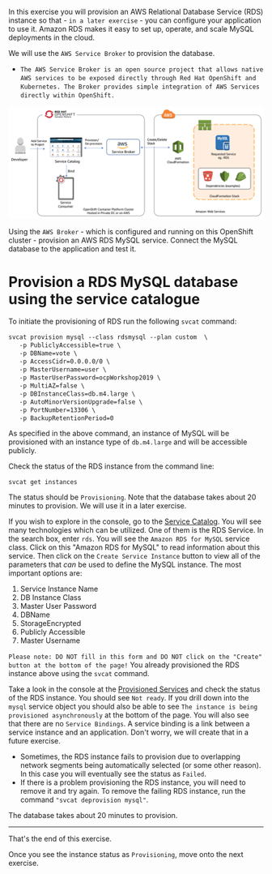 In this exercise you will provision an AWS Relational Database Service (RDS) instance so that - ``in a later exercise`` - you can configure your application to use it.  Amazon RDS makes it easy to set up, operate, and scale MySQL deployments in the cloud. 

We will use the ``AWS Service Broker`` to provision the database.

- ``The AWS Service Broker is an open source project that allows native AWS services to be exposed directly through Red Hat OpenShift and Kubernetes. The Broker provides simple integration of AWS Services directly within OpenShift.``

![AWS Service Broker Arch](images/aws-service-broker-architecture.png)

Using the ``AWS Broker`` - which is configured and running on this OpenShift cluster - provision an AWS RDS MySQL service.  Connect the MySQL database to the application and test it. 

# Provision a RDS MySQL database using the service catalogue 

To initiate the provisioning of RDS run the following ``svcat`` command: 

```execute
svcat provision mysql --class rdsmysql --plan custom  \
   -p PubliclyAccessible=true \
   -p DBName=vote \
   -p AccessCidr=0.0.0.0/0 \
   -p MasterUsername=user \
   -p MasterUserPassword=ocpWorkshop2019 \
   -p MultiAZ=false \
   -p DBInstanceClass=db.m4.large \
   -p AutoMinorVersionUpgrade=false \
   -p PortNumber=13306 \
   -p BackupRetentionPeriod=0 
```
 <!-- -p VpcId=vpc-03a00c0e08cc9bec3  note that this param is not needed.  The AWS Service Broker should be configured with the target VPN -->

As specified in the above command, an instance of MySQL will be provisioned with an instance type of ``db.m4.large`` and will be accessible publicly. 

Check the status of the RDS instance from the command line:

```execute
svcat get instances
```

The status should be ``Provisioning``.  Note that the database takes about 20 minutes to provision. We will use it in a later exercise. 

If you wish to explore in the console, go to the [Service Catalog](%console_url%/catalog/ns/%project_namespace%). You will see many technologies which can be utilized.  One of them is the RDS Service.  In the search box, enter ``rds``.  You will see the ``Amazon RDS for MySQL`` service class.  Click on this "Amazon RDS for MySQL" to read information about this service.  Then click on the ``Create Service Instance``  button to view all of the parameters that _can_ be used to define the MySQL instance.  The most important options are:

1. Service Instance Name
1. DB Instance Class
1. Master User Password
1. DBName
1. StorageEncrypted 
1. Publicly Accessible
1. Master Username

``Please note: DO NOT fill in this form and DO NOT click on the "Create" button at the bottom of the page!``  You already provisioned the RDS instance above using the ``svcat`` command. 

Take a look in the console at the [Provisioned Services](%console_url%/provisionedservices/ns/%project_namespace%/) and check the status of the RDS instance.  You should see ``Not ready``.  If you drill down into the ``mysql`` service object you should also be able to see ``The instance is being provisioned asynchronously`` at the bottom of the page.   You will also see that there are no ``Service Bindings``. A service binding is a link between a service instance and an application.  Don't worry, we will create that in a future exercise.  


 - Sometimes, the RDS instance fails to provision due to overlapping network segments being automatically selected (or some other reason).  In this case you will eventually see the status as ``Failed``.  
 - If there is a problem provisioning the RDS instance, you will need to remove it and try again.  To remove the failing RDS instance, run the command `"svcat deprovision mysql"`.  <!--follow the steps in the section ``Remove the RDS Instance`` in the last exercise exercise called [Clean up](90-clean-up).  -->

The database takes about 20 minutes to provision. 

---
That's the end of this exercise.

Once you see the instance status as `Provisioning`, move onto the next exercise.

